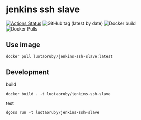 # jenkins ssh slave

[![Actions Status](https://github.com/luotaoruby/jenkins-ssh-slave/workflows/tests/badge.svg)](https://github.com/luotaoruby/jenkins-ssh-slave/actions)
![GitHub tag (latest by date)](https://img.shields.io/github/v/tag/luotaoruby/jenkins-ssh-slave)
![Docker build](https://img.shields.io/docker/build/luotaoruby/jenkins-ssh-slave)
![Docker Pulls](https://img.shields.io/docker/pulls/luotaoruby/jenkins-ssh-slave)

## Use image

```
docker pull luotaoruby/jenkins-ssh-slave:latest
```

## Development

build

```
docker build . -t luotaoruby/jenkins-ssh-slave
```

test

```
dgoss run -t luotaoruby/jenkins-ssh-slave
```
